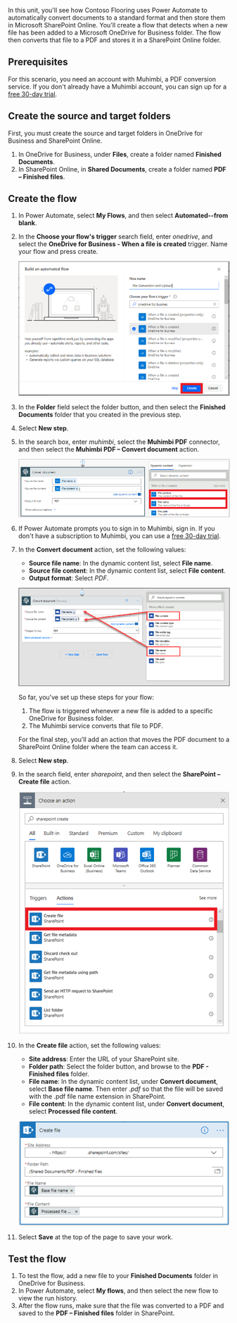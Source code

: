 In this unit, you'll see how Contoso Flooring uses Power Automate to automatically convert documents to a standard format and then store them in Microsoft SharePoint Online. You'll create a flow that detects when a new file has been added to a Microsoft OneDrive for Business folder. The flow then converts that file to a PDF and stores it in a SharePoint Online folder.

## Prerequisites

For this scenario, you need an account with Muhimbi, a PDF conversion service. If you don't already have a Muhimbi account, you can sign up for a [free 30-day trial](http://www.muhimbi.com/Products/PDF-Converter-for-SharePoint/Products-PDF-Converter-for-SharePoint-Free-Trial.aspx).

## Create the source and target folders

First, you must create the source and target folders in OneDrive for Business and SharePoint Online.

1. In OneDrive for Business, under **Files**, create a folder named **Finished Documents**.
2. In SharePoint Online, in **Shared Documents**, create a folder named **PDF – Finished files**.

## Create the flow

1. In Power Automate, select **My Flows**, and then select **Automated--from blank**.

1. In the **Choose your flow's trigger** search field, enter *onedrive*, and select the **OneDrive for Business - When a file is created** trigger. Name your flow and press create.

    ![OneDrive for Business - When a file is created trigger](../media/onedrive-trigger.png)

1. In the **Folder** field select the folder button, and then select the **Finished Documents** folder that you created in the previous step.

1. Select **New step**. 

1. In the search box, enter *muhimbi*, select the **Muhimbi PDF** connector, and then select the **Muhimbi PDF – Convert document** action.

    ![Muhimbi PDF – Convert document action](../media/muhimbi-action.png)

1. If Power Automate prompts you to sign in to Muhimbi, sign in. If you don't have a subscription to Muhimbi, you can use a [free 30-day trial](http://www.muhimbi.com/Products/PDF-Converter-for-SharePoint/Products-PDF-Converter-for-SharePoint-Free-Trial.aspx).

1. In the **Convert document** action, set the following values:

    * **Source file name**: In the dynamic content list, select **File name**.
    * **Source file content**: In the dynamic content list, select **File content**.
    * **Output format**: Select *PDF*.

    ![Muhimbi setup](../media/muhimbi-configuration.png)

    So far, you've set up these steps for your flow:

    1. The flow is triggered whenever a new file is added to a specific OneDrive for Business folder.
    2. The Muhimbi service converts that file to PDF.

    For the final step, you'll add an action that moves the PDF document to a SharePoint Online folder where the team can access it.

1. Select **New step**.

1. In the search field, enter *sharepoint*, and then select the **SharePoint – Create file** action.

    ![SharePoint – Create file action](../media/sharepoint-create-file.png)

1. In the **Create file** action, set the following values:

    * **Site address**: Enter the URL of your SharePoint site.
    * **Folder path**: Select the folder button, and browse to the **PDF - Finished files** folder.
    * **File name**: In the dynamic content list, under **Convert document**, select **Base file name**. Then enter *.pdf* so that the file will be saved with the .pdf file name extension in SharePoint.
    * **File content**: In the dynamic content list, under **Convert document**, select **Processed file content**.

    ![Set up the file in SharePoint](../media/sharepoint-configure-file.png)

1. Select **Save** at the top of the page to save your work.

## Test the flow

1. To test the flow, add a new file to your **Finished Documents** folder in OneDrive for Business.
2. In Power Automate, select **My flows**, and then select the new flow to view the run history.
3. After the flow runs, make sure that the file was converted to a PDF and saved to the **PDF – Finished files** folder in SharePoint.
